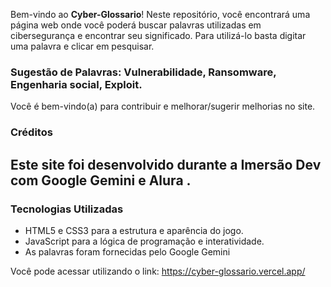 
Bem-vindo ao **Cyber-Glossario**! Neste repositório, você encontrará uma página web onde você poderá buscar palavras utilizadas em cibersegurança e encontrar seu significado. Para utilizá-lo basta digitar uma palavra e clicar em pesquisar.
### Sugestão de Palavras: Vulnerabilidade, Ransomware, Engenharia social, Exploit.

Você é bem-vindo(a) para contribuir e melhorar/sugerir melhorias no site.
### Créditos
Este site foi desenvolvido durante a Imersão Dev com Google Gemini e Alura . 
---
### Tecnologias Utilizadas

- HTML5 e CSS3 para a estrutura e aparência do jogo.
- JavaScript para a lógica de programação e interatividade.
- As palavras foram fornecidas pelo Google Gemini

Você pode acessar utilizando o link:
https://cyber-glossario.vercel.app/
